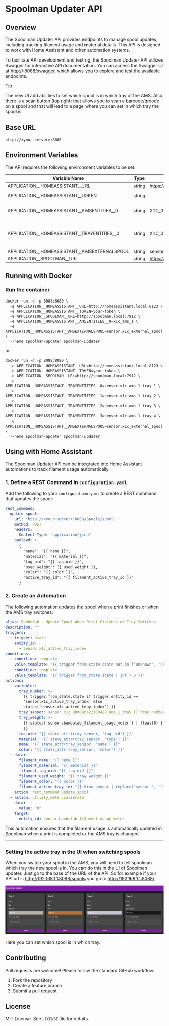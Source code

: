 # Spoolman Updater API

## Overview

The Spoolman Updater API provides endpoints to manage spool updates, including tracking filament usage and material details. This API is designed to work with Home Assistant and other automation systems.

To facilitate API development and testing, the Spoolman Updater API utilizes Swagger for interactive API documentation. You can access the Swagger UI at http://<your-server>:8088/swagger, which allows you to explore and test the available endpoints.

> [!TIP]
> The new UI add abilities to set which spool is in which tray of the AMS. Also there is a scan button (top right) that allows you to scan a barcode/qrcode on a spool and that will lead to a page where you can set in which tray the spool is.

## Base URL

```
http://<your-server>:8088
```

## Environment Variables

The API requires the following environment variables to be set:

| Variable Name                                | Type          | Example                             | Description                                      |
| -----------------                            | ------------- | ----------------------------------- | ------------------------------------------------ |
| APPLICATION__HOMEASSISTANT__URL              | string        | <https://192.169.1.1:8123>            | The URL to Home Assistant, with portnumber       |
| APPLICATION__HOMEASSISTANT__TOKEN            | string        |                                     | The Home Assistant Long-lived access token [more info](https://community.home-assistant.io/t/how-to-get-long-lived-access-token/162159/5?u=marcokreeft87)       |
| APPLICATION__HOMEASSISTANT__AMSENTITIES__0   | string        | X1C_00xxxxxxxxxxxxx_AMS_1           | The Device ID of your AMS, when there are multiples AMS in your configuration just add another var and replace the _0 with_1 and so on       |
| APPLICATION__HOMEASSISTANT__TRAYENTITIES__0   | string        | X1C_00xxxxxxxxxxxxx_AMS_1_tray_1          | The tray sensors of your AMS trays. If you want to use this, remove APPLICATION__HOMEASSISTANT__AMSENTITIES or leave empty. Same as in AMSENTITIES replace __0 with 1 and so on for more tray sensors    |
| APPLICATION__HOMEASSISTANT__AMSEXTERNALSPOOL | string        | sensor.x1x_externalspool_external_spool | The URL to Home Assistant, with portnumber       |
| APPLICATION__SPOOLMAN__URL                   | string        | <https://192.169.1.1:7912>             | The URL to Spoolman, with portnumber       |

## Running with Docker

### **Run the container**

```
docker run -d -p 8088:8080 \
  -e APPLICATION__HOMEASSISTANT__URL=http://homeassistant.local:8123 \
  -e APPLICATION__HOMEASSISTANT__TOKEN=your-token \
  -e APPLICATION__SPOOLMAN__URL=http://spoolman.local:7912 \
  -e APPLICATION__HOMEASSISTANT__AMSENTITIES__0=x1c_ams_1 \
  -e APPLICATION__HOMEASSISTANT__AMSEXTERNALSPOOL=sensor.x1c_external_spool \
  --name spoolman-updater spoolman-updater
```

or

```
docker run -d -p 8088:8080 \
  -e APPLICATION__HOMEASSISTANT__URL=http://homeassistant.local:8123 \
  -e APPLICATION__HOMEASSISTANT__TOKEN=your-token \
  -e APPLICATION__SPOOLMAN__URL=http://spoolman.local:7912 \
  -e APPLICATION__HOMEASSISTANT__TRAYENTITIES__0=sensor.x1c_ams_1_tray_1 \
  -e APPLICATION__HOMEASSISTANT__TRAYENTITIES__1=sensor.x1c_ams_1_tray_2 \
  -e APPLICATION__HOMEASSISTANT__TRAYENTITIES__2=sensor.x1c_ams_1_tray_3 \
  -e APPLICATION__HOMEASSISTANT__TRAYENTITIES__3=sensor.x1c_ams_1_tray_4 \
  -e APPLICATION__HOMEASSISTANT__AMSEXTERNALSPOOL=sensor.x1c_external_spool \
  --name spoolman-updater spoolman-updater
```

## Using with Home Assistant

The Spoolman Updater API can be integrated into Home Assistant automations to track filament usage automatically.

### **1. Define a REST Command in `configuration.yaml`**

Add the following to your `configuration.yaml` to create a REST command that updates the spool:

```yaml
rest_command:
  update_spool:
    url: "http://<your-server>:8088/Spools/spool"
    method: POST
    headers:
      Content-Type: "application/json"
    payload: >
      {
        "name": "{{ name }}",
        "material": "{{ material }}",
        "tag_uid": "{{ tag_uid }}",
        "used_weight": {{ used_weight }},
        "color": "{{ color }}",
        "active_tray_id": "{{ filament_active_tray_id }}"
      }
```

### **2. Create an Automation**

The following automation updates the spool when a print finishes or when the AMS tray switches:

```yaml
alias: Bambulab - Update Spool When Print Finishes or Tray Switches
description: ""
triggers:
  - trigger: state
    entity_id:
      - sensor.x1c_active_tray_index
conditions:
  - condition: template
    value_template: "{{ trigger.from_state.state not in ['unknown', 'unavailable'] }}"
  - condition: template
    value_template: "{{ trigger.from_state.state | int > 0 }}"
actions:
  - variables:
      tray_number: >-
        {{ trigger.from_state.state if trigger.entity_id ==
        'sensor.x1c_active_tray_index' else
        states('sensor.x1c_active_tray_index') }}
      tray_sensor: sensor.x1c_00m09c422100420_ams_1_tray_{{ tray_number }}
      tray_weight: >-
        {{ states('sensor.bambulab_filament_usage_meter') | float(0) | round(2)
        }}
      tag_uid: "{{ state_attr(tray_sensor, 'tag_uid') }}"
      material: "{{ state_attr(tray_sensor, 'type') }}"
      name: "{{ state_attr(tray_sensor, 'name') }}"
      color: "{{ state_attr(tray_sensor, 'color') }}"
  - data:
      filament_name: "{{ name }}"
      filament_material: "{{ material }}"
      filament_tag_uid: "{{ tag_uid }}"
      filament_used_weight: "{{ tray_weight }}"
      filament_color: "{{ color }}"
      filament_active_tray_id: "{{ tray_sensor | replace('sensor.', '') }}"
    action: rest_command.update_spool
  - action: utility_meter.calibrate
    data:
      value: "0"
    target:
      entity_id: sensor.bambulab_filament_usage_meter

```

This automation ensures that the filament usage is automatically updated in Spoolman when a print is completed or the AMS tray is changed.

---

### Setting the active tray in the UI when switching spools

When you switch your spool in the AMS, you will need to tell spoolman which tray the new spool is in. You can do this in the UI of Spoolman updater.
Just go to the base of the URL of the API. So for example if your API url is <http://192.168.1.1:8088/spools> you go to <http://192.168.1.1:8088/>

![alt text](image.png)

Here you can set which spool is in which tray.

## Contributing

Pull requests are welcome! Please follow the standard GitHub workflow:

1. Fork the repository
2. Create a feature branch
3. Submit a pull request

## License

MIT License. See `LICENSE` file for details.
